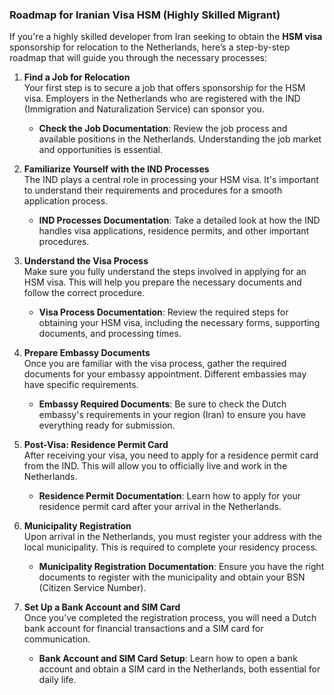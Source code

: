 ### Roadmap for Iranian Visa HSM (Highly Skilled Migrant)

If you're a highly skilled developer from Iran seeking to obtain the **HSM visa** sponsorship for relocation to the Netherlands, here’s a step-by-step roadmap that will guide you through the necessary processes:

1. **Find a Job for Relocation**  
   Your first step is to secure a job that offers sponsorship for the HSM visa. Employers in the Netherlands who are registered with the IND (Immigration and Naturalization Service) can sponsor you.  
   - **Check the Job Documentation**: Review the job process and available positions in the Netherlands. Understanding the job market and opportunities is essential.

2. **Familiarize Yourself with the IND Processes**  
   The IND plays a central role in processing your HSM visa. It's important to understand their requirements and procedures for a smooth application process.  
   - **IND Processes Documentation**: Take a detailed look at how the IND handles visa applications, residence permits, and other important procedures.

3. **Understand the Visa Process**  
   Make sure you fully understand the steps involved in applying for an HSM visa. This will help you prepare the necessary documents and follow the correct procedure.  
   - **Visa Process Documentation**: Review the required steps for obtaining your HSM visa, including the necessary forms, supporting documents, and processing times.

4. **Prepare Embassy Documents**  
   Once you are familiar with the visa process, gather the required documents for your embassy appointment. Different embassies may have specific requirements.  
   - **Embassy Required Documents**: Be sure to check the Dutch embassy's requirements in your region (Iran) to ensure you have everything ready for submission.

5. **Post-Visa: Residence Permit Card**  
   After receiving your visa, you need to apply for a residence permit card from the IND. This will allow you to officially live and work in the Netherlands.  
   - **Residence Permit Documentation**: Learn how to apply for your residence permit card after your arrival in the Netherlands.

6. **Municipality Registration**  
   Upon arrival in the Netherlands, you must register your address with the local municipality. This is required to complete your residency process.  
   - **Municipality Registration Documentation**: Ensure you have the right documents to register with the municipality and obtain your BSN (Citizen Service Number).

7. **Set Up a Bank Account and SIM Card**  
   Once you’ve completed the registration process, you will need a Dutch bank account for financial transactions and a SIM card for communication.  
   - **Bank Account and SIM Card Setup**: Learn how to open a bank account and obtain a SIM card in the Netherlands, both essential for daily life.
